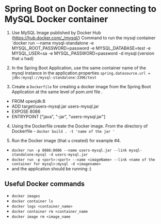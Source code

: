 # Spring Boot on Docker connecting to MySQL Docker container

1. Use MySQL Image published by Docker Hub (https://hub.docker.com/_/mysql/)
Command to run the mysql container
`docker run --name mysql-standalone -e MYSQL_ROOT_PASSWORD=password -e MYSQL_DATABASE=test -e MYSQL_USER=sa -e MYSQL_PASSWORD=password -d mysql:{version that u had}

2. In the Spring Boot Application, use the same container name of the mysql instance in the application.properties
`spring.datasource.url = jdbc:mysql://mysql-standalone:3306/test`

3. Create a `Dockerfile` for creating a docker image from the Spring Boot Application at the same level of pom.xml file .
- FROM openjdk:8
- ADD target/users-mysql.jar users-mysql.jar
- EXPOSE 8086
- ENTRYPOINT ["java", "-jar", "users-mysql.jar"]

4. Using the Dockerfile create the Docker image.
From the directory of Dockerfile - `docker build . -t 'name of the jar '`

5. Run the Docker image (that u created) for example #4.
 - `docker run -p 8086:8086 --name users-mysql.jar --link mysql-standalone:mysql -d users-mysql.jar`
 - `docker run -p <port>:<port> --name <imageName> --link <name of the container for mysql>:mysql -d <imagename>`
 - and the application should be running :) 
## Useful Docker commands
- `docker images`
- `docker container ls`
- `docker logs <container_name>`
- `docker container rm <container_name`
- `docker image rm <image_name`
